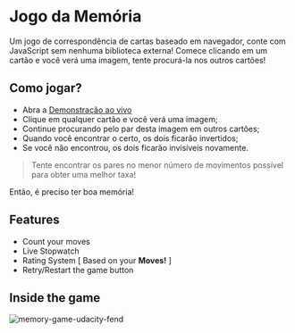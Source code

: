 # Jogo da Memória
Um jogo de correspondência de cartas baseado em navegador, conte com JavaScript sem nenhuma biblioteca externa! 
Comece clicando em um cartão e você verá uma imagem, tente procurá-la nos outros cartões!

## Como jogar?
- Abra a [Demonstração ao vivo](https://isaccanedo.github.io/javascript-jogo-da-memoria/)
- Clique em qualquer cartão e você verá uma imagem;
- Continue procurando pelo par desta imagem em outros cartões;
- Quando você encontrar o certo, os dois ficarão invertidos;
- Se você não encontrou, os dois ficarão invisíveis novamente.

> Tente encontrar os pares no menor número de movimentos possível para obter uma melhor taxa!

Então, é preciso ter boa memória!

## Features
- Count your moves
- Live Stopwatch
- Rating System [ Based on your **Moves!** ]
- Retry/Restart the game button

## Inside the game
![memory-game-udacity-fend](https://user-images.githubusercontent.com/16986422/39929094-6f7cd7d4-5537-11e8-9ff8-4d0746535353.PNG)
